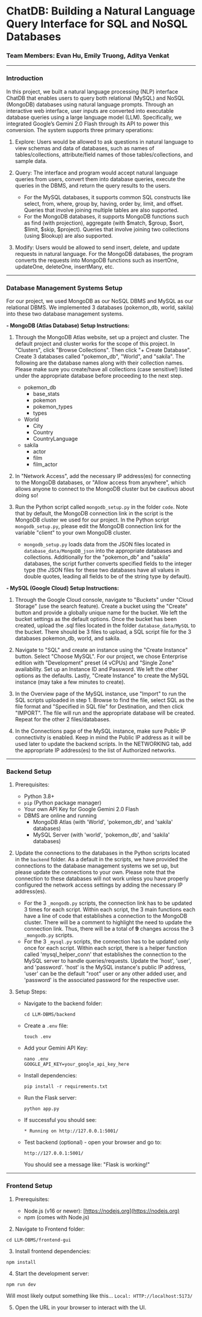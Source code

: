 # ChatDB: Building a Natural Language Query Interface for SQL and NoSQL Databases
### Team Members: Evan Hu, Emily Truong, Aditya Venkat

------

### Introduction

In this project, we built a natural language processing (NLP) interface ChatDB that enables users to query both relational (MySQL) and NoSQL (MongoDB) databases using natural language prompts. Through an interactive web interface, user inputs are converted into executable database queries using a large language model (LLM). Specifically, we integrated Google’s Gemini 2.0 Flash through its API to power this conversion. The system supports three primary operations:

1. Explore: Users would be allowed to ask questions in natural language to view schemas and data of databases, such as names of tables/collections, attribute/field names of those tables/collections, and sample data.

2. Query: The interface and program would accept natural language queries from users, convert them into database queries, execute the queries in the DBMS, and return the query results to the users.
    - For the MySQL databases, it supports common SQL constructs like select, from, where, group by, having, order by, limit, and offset. Queries that involve joining multiple tables are also supported.
    - For the MongoDB databases, it supports MongoDB functions such as find (with projection), aggregate (with $match, $group, $sort, $limit, $skip, $project). Queries that involve joining two collections (using $lookup) are also supported. 
3. Modify: Users would be allowed to send insert, delete, and update requests in natural language. For the MongoDB databases, the program converts the requests into MongoDB functions such as insertOne, updateOne, deleteOne, insertMany, etc.

------

### Database Management Systems Setup

For our project, we used MongoDB as our NoSQL DBMS and MySQL as our relational DBMS. We implemented 3 databases (pokemon_db, world, sakila) into these two database management systems. 

**- MongoDB (Atlas Database) Setup Instructions:**

1. Through the MongoDB Atlas website, set up a project and cluster. The default project and cluster works for the scope of this project. In "Clusters", click "Browse Collections". Then click "+ Create Database". Create 3 databases called "pokemon_db", "World", and "sakila". The following are the database names along with their collection names. Please make sure you create/have all collections (case sensitive!) listed under the appropriate database before proceeding to the next step.
    - pokemon_db
        - base_stats
        - pokemon
        - pokemon_types
        - types
    - World
        - City
        - Country
        - CountryLanguage
    - sakila
        - actor
        - film
        - film_actor
2. In "Network Access", add the necessary IP address(es) for connecting to the MongoDB databases, or "Allow access from anywhere", which allows anyone to connect to the MongoDB cluster but be cautious about doing so!

3. Run the Python script called `mongodb_setup.py` in the folder `code`. Note that by default, the MongoDB connection link in the script is the MongoDB cluster we used for our project. In the Python script `mongodb_setup.py`, please edit the MongoDB connection link for the variable "client" to your own MongoDB cluster.
    - `mongodb_setup.py` loads data from the JSON files located in `database_data/MongoDB_json` into the appropriate databases and collections. Additionally for the "pokemon_db" and "sakila" databases, the script further converts specified fields to the integer type (the JSON files for these two databases have all values in double quotes, leading all fields to be of the string type by default).

**- MySQL (Google Cloud) Setup Instructions:**
1. Through the Google Cloud console, navigate to "Buckets" under "Cloud Storage" (use the search feature). Create a bucket using the "Create" button and provide a globally unique name for the bucket. We left the bucket settings as the default options. Once the bucket has been created, upload the .sql files located in the folder `database_data/MySQL` to the bucket. There should be 3 files to upload, a SQL script file for the 3 databases pokemon_db, world, and sakila.

2. Navigate to "SQL" and create an instance using the "Create Instance" button. Select "Choose MySQL". For our project, we chose Enterprise edition with "Development" preset (4 vCPUs) and "Single Zone" availability. Set up an Instance ID and Password. We left the other options as the defaults. Lastly, "Create Instance" to create the MySQL instance (may take a few minutes to create).

3. In the Overview page of the MySQL instance, use "Import" to run the SQL scripts uploaded in step 1. Browse to find the file, select SQL as the file format and "Specified in SQL file" for Destination, and then click "IMPORT". The file will run and the appropriate database will be created. Repeat for the other 2 files/databases.

4. In the Connections page of the MySQL instance, make sure Public IP connectivity is enabled. Keep in mind the Public IP address as it will be used later to update the backend scripts. In the NETWORKING tab, add the appropriate IP address(es) to the list of Authorized networks. 

------

### Backend Setup

1. Prerequisites:
    - Python 3.8+
    - ```pip``` (Python package manager)
    - Your own API Key for Google Gemini 2.0 Flash
    - DBMS are online and running
        - MongoDB Atlas (with 'World', 'pokemon_db', and 'sakila' databases)
        - MySQL Server (with 'world', 'pokemon_db', and 'sakila' databases)

2. Update the connections to the databases in the Python scripts located in the `backend` folder. As a default in the scripts, we have provided the connections to the database management systems we set up, but please update the connections to your own. Please note that the connection to these databases will not work unless you have properly configured the network access settings by adding the necessary IP address(es). 
    - For the 3 `_mongodb.py` scripts, the connection link has to be updated 3 times for each script. Within each script, the 3 main functions each have a line of code that establishes a connection to the MongoDB cluster. There will be a comment to highlight the need to update the connection link. Thus, there will be a total of **9** changes across the 3 `_mongodb.py` scripts.
    - For the 3 `_mysql.py` scripts, the connection has to be updated only once for each script. Within each script, there is a helper function called 'mysql_helper_conn' that establishes the connection to the MySQL server to handle queries/requests. Update the 'host', 'user', and 'password'. 'host' is the MySQL instance's public IP address, 'user' can be the default "root" user or any other added user, and 'password' is the associated password for the respective user.

3. Setup Steps:
    - Navigate to the backend folder:
      ```
      cd LLM-DBMS/backend
      ```
    - Create a ```.env``` file:
      ```
      touch .env
      ```
    - Add your Gemini API Key:
      ```
      nano .env
      GOOGLE_API_KEY=your_google_api_key_here
      ```
    - Install dependencies:
      ```
      pip install -r requirements.txt
      ```
    - Run the Flask server:
      ```
      python app.py
      ```
    - If successful you should see:
      ```
      * Running on http://127.0.0.1:5001/
      ```
    - Test backend (optional) - open your browser and go to:
      ```
      http://127.0.0.1:5001/
      ```
      You should see a message like: "Flask is working!"
------

### Frontend Setup

1. Prerequisites:
    - Node.js (v16 or newer): [https://nodejs.org](https://nodejs.org)
    - npm (comes with Node.js)

2. Navigate to Frontend folder:
```
cd LLM-DBMS/frontend-gui
```
3. Install frontend dependencies:
```
npm install 
```
4. Start the development server:
```
npm run dev
```
Will most likely output something like this... ```Local: HTTP://localhost:5173/```

5. Open the URL in your browser to interact with the UI. 

